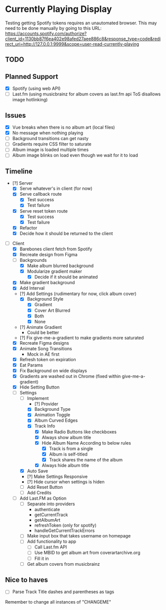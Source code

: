 # Currently Playing Display

Testing getting Spotify tokens requires an unautomated browser. This may need to be done manually by going to this URL:
https://accounts.spotify.com/authorize?client_id=1130bb87f6ea402e98afed27aee886c8&response_type=code&redirect_uri=http://127.0.0.1:9999&scope=user-read-currently-playing

## TODO

## Planned Support

- [X] Spotify (using web API)
- [ ] Last.fm (using musicbrainz for album covers as last.fm api ToS disallows image hotlinking)

## Issues

- [X] Vue breaks when there is no album art (local files)
- [X] No message when nothing playing
- [ ] Background transitions can get nasty
- [ ] Gradients require CSS filter to saturate
- [ ] Album image is loaded multiple times
- [ ] Album image blinks on load even though we wait for it to load

## Timeline

- [?] Server
  - [X] Serve whatever's in client (for now)
  - [X] Serve callback route
    - [X] Test success
    - [X] Test failure
  - [X] Serve reset token route
    - [X] Test success
    - [X] Test failure
  - [X] Refactor
  - [X] Decide how it should be returned to the client
- [ ] Client
  - [X] Barebones client fetch from Spotify
  - [X] Recreate design from Figma
  - [ ] Backgrounds
    - [X] Make album blurred background
    - [X] Modularize gradient maker
      - [X] Decide if it should be animated
  - [X] Make gradient background
  - [X] Add Interval
  - [?] Add Settings (rudimentary for now, click album cover)
    - [X] Background Style
      - [X] Gradient
      - [X] Cover Art Blurred
      - [X] Both
      - [X] None
  - [?] Animate Gradient
    - Could be better
  - [?] Fix give-me-a-gradient to make gradients more saturated
  - [X] Recreate Figma designs
  - [X] Animate Song Transitions
    - Mock in AE first
  - [X] Refresh token on expiration
  - [X] Eat Params
  - [X] Fix Background on wide displays
  - [X] Gradients are washed out in Chrome (fixed within give-me-a-gradient)
  - [X] Hide Setting Button
  - [ ] Settings
    - [ ] Implement
      - [?] Provider
      - [X] Background Type
      - [X] Animation Toggle
      - [X] Album Curved Edges
      - [X] Track Info
        - [X] Make Radio Buttons like checkboxes
        - [X] Always show album title
        - [X] Hide Album Name According to below rules
          - [X] Track is from a single
          - [X] Album is self-titled
          - [X] Track shares the name of the album
        - [X] Always hide album title
    - [X] Auto Save
    - [?] Make Settings Responsive
    - [?] Hide cursor when settings is hiden
    - [ ] Add Reset Button
    - [ ] Add Credits
  - [ ] Add Last.FM as Option
    - [ ] Separate into providers
      - authenticate
      - getCurrentTrack
      - getAlbumArt
      - refreshToken (only for spotify)
      - handleGetCurrentTrackErrors
    - [ ] Make input box that takes username on homepage
    - [ ] Add functionality to app
      - [ ] Call Last.fm API
      - [ ] Use MBID to get album art from coverartarchive.org
      - [ ] Fill it in
    - [ ] Get album covers from musicbrainz

## Nice to haves

- [ ] Parse Track Title dashes and parentheses as tags

Remember to change all instances of "CHANGEME"
